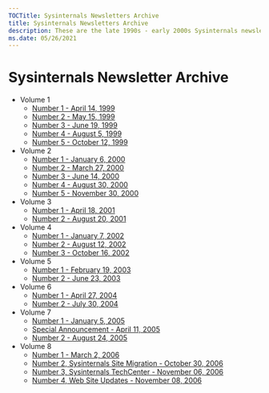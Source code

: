 ```yaml
---
TOCTitle: Sysinternals Newsletters Archive
title: Sysinternals Newsletters Archive
description: These are the late 1990s - early 2000s Sysinternals newsletters written by Mark
ms.date: 05/26/2021
---
```


# Sysinternals Newsletter Archive

- Volume 1
  - [Number 1 - April 14, 1999](v01n01.md)
  - [Number 2 - May 15, 1999](v01n02.md)
  - [Number 3 - June 19, 1999](v01n03.md)
  - [Number 4 - August 5, 1999](v01n04.md)
  - [Number 5 - October 12, 1999](v01n05.md)
- Volume 2
  - [Number 1 - January 6, 2000](v02n01.md)
  - [Number 2 - March 27, 2000](v02n02.md)
  - [Number 3 - June 14, 2000](v02n03.md)
  - [Number 4 - August 30, 2000](v02n04.md)
  - [Number 5 - November 30, 2000](v02n05.md)
- Volume 3
  - [Number 1 - April 18, 2001](v03n01.md)
  - [Number 2 - August 20, 2001](v03n02.md)
- Volume 4
  - [Number 1 - January 7, 2002](v04n01.md)
  - [Number 2 - August 12, 2002](v04n02.md)
  - [Number 3 - October 16, 2002](v04n03.md)
- Volume 5
  - [Number 1 - February 19, 2003](v05n01.md)
  - [Number 2 - June 23, 2003](v05n02.md)
- Volume 6
  - [Number 1 - April 27, 2004](v06n01.md)
  - [Number 2 - July 30, 2004](v06n02.md)
- Volume 7
  - [Number 1 - January 5, 2005](v07n01.md)
  - [Special Announcement - April 11, 2005](v07n01special.md)
  - [Number 2 - August 24, 2005](v07n02.md)
- Volume 8
  - [Number 1 - March 2, 2006](v08n01.md)
  - [Number 2, Sysinternals Site Migration - October 30, 2006](v08n02migration.md)
  - [Number 3, Sysinternals TechCenter - November 06, 2006](v08n03techcenter.md)
  - [Number 4, Web Site Updates - November 08, 2006](v08n04procmon.md)
